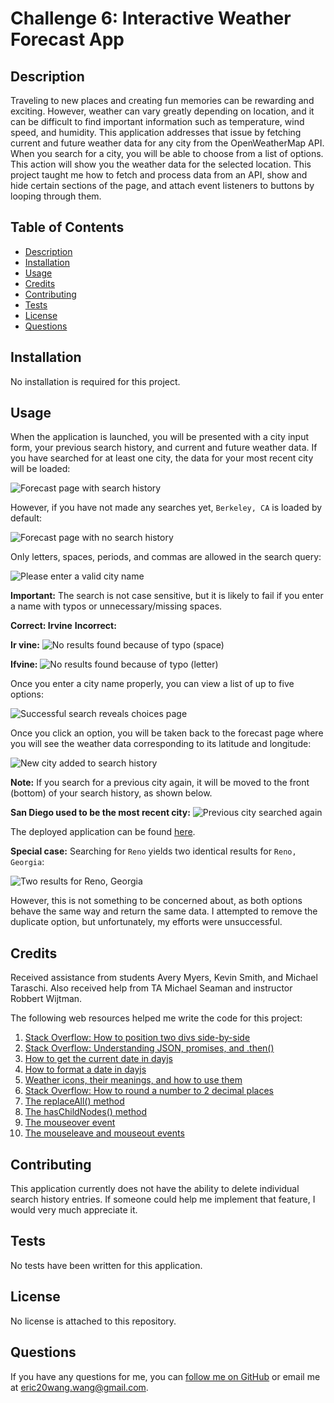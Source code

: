 # Challenge 6: Interactive Weather Forecast App

## Description
Traveling to new places and creating fun memories can be rewarding and exciting. However, weather can vary greatly depending on location, and it can be difficult to find important information such as temperature, wind speed, and humidity. This application addresses that issue by fetching current and future weather data for any city from the OpenWeatherMap API. When you search for a city, you will be able to choose from a list of options. This action will show you the weather data for the selected location. This project taught me how to fetch and process data from an API, show and hide certain sections of the page, and attach event listeners to buttons by looping through them.

## Table of Contents
- [Description](#description)
- [Installation](#installation)
- [Usage](#usage)
- [Credits](#credits)
- [Contributing](#contributing)
- [Tests](#tests)
- [License](#license)
- [Questions](#questions)

## Installation
No installation is required for this project.

## Usage
When the application is launched, you will be presented with a city input form, your previous search history, and current and future weather data. If you have searched for at least one city, the data for your most recent city will be loaded:

![Forecast page with search history](Assets/Images/forecast_page_with_search_history.png)

However, if you have not made any searches yet, `Berkeley, CA` is loaded by default:

![Forecast page with no search history](Assets/Images/forecast_page_no_search_history.png)

Only letters, spaces, periods, and commas are allowed in the search query:

![Please enter a valid city name](Assets/Images/please_enter_a_valid_city_name.png)

**Important:** The search is not case sensitive, but it is likely to fail if you enter a name with typos or unnecessary/missing spaces.

**Correct: Irvine**
**Incorrect:**

**Ir vine:**
![No results found because of typo (space)](Assets/Images/no_results_found_space_typo.png)

**Ifvine:**
![No results found because of typo (letter)](Assets/Images/no_results_found_letter_typo.png)

Once you enter a city name properly, you can view a list of up to five options:

![Successful search reveals choices page](Assets/Images/choices_page_successful_search.png)

Once you click an option, you will be taken back to the forecast page where you will see the weather data corresponding to its latitude and longitude:

![New city added to search history](Assets/Images/new_city_added_to_search_history.png)

**Note:** If you search for a previous city again, it will be moved to the front (bottom) of your search history, as shown below.

**San Diego used to be the most recent city:**
![Previous city searched again](Assets/Images/previous_city_searched_again.png)

The deployed application can be found [here](https://gimmekitties711.github.io/challenge_6-interactive_weather_forecast_app/).

**Special case:** Searching for `Reno` yields two identical results for `Reno, Georgia`:

![Two results for Reno, Georgia](Assets/Images/special_case_two_reno_georgia.png)

However, this is not something to be concerned about, as both options behave the same way and return the same data. I attempted to remove the duplicate option, but unfortunately, my efforts were unsuccessful.

## Credits
Received assistance from students Avery Myers, Kevin Smith, and Michael Taraschi. Also received help from TA Michael Seaman and instructor Robbert Wijtman.

The following web resources helped me write the code for this project:

1. [Stack Overflow: How to position two divs side-by-side](https://stackoverflow.com/questions/5387392/how-to-get-these-two-divs-side-by-side)
2. [Stack Overflow: Understanding JSON, promises, and .then()](https://stackoverflow.com/questions/37555031/why-does-json-return-a-promise-but-not-when-it-passes-through-then)
3. [How to get the current date in dayjs](https://day.js.org/docs/en/parse/now)
4. [How to format a date in dayjs](https://day.js.org/docs/en/display/format)
5. [Weather icons, their meanings, and how to use them](https://openweathermap.org/weather-conditions)
6. [Stack Overflow: How to round a number to 2 decimal places](https://stackoverflow.com/questions/11832914/how-to-round-to-at-most-2-decimal-places-if-necessary)
7. [The replaceAll() method](https://developer.mozilla.org/en-US/docs/Web/JavaScript/Reference/Global_Objects/String/replaceAll)
8. [The hasChildNodes() method](https://www.w3schools.com/jsref/met_node_haschildnodes.asp)
9. [The mouseover event](https://developer.mozilla.org/en-US/docs/Web/API/Element/mouseover_event)
10. [The mouseleave and mouseout events](https://developer.mozilla.org/en-US/docs/Web/API/Element/mouseleave_event)

## Contributing
This application currently does not have the ability to delete individual search history entries. If someone could help me implement that feature, I would very much appreciate it.

## Tests
No tests have been written for this application.

## License
No license is attached to this repository.

## Questions
If you have any questions for me, you can [follow me on GitHub](https://github.com/GimmeKitties711) or email me at eric20wang.wang@gmail.com.
